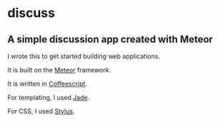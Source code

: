 discuss 
=======

A simple discussion app created with Meteor
-------------------------------------------

I wrote this to get started building web applications.

It is built on the [Meteor](https://www.meteor.com/) framework.

It is written in [Coffeescript](http://coffeescript.org/).

For templating, I used [Jade](http://jade-lang.com/).

For CSS, I used [Stylus](http://stylus-lang.com/).
